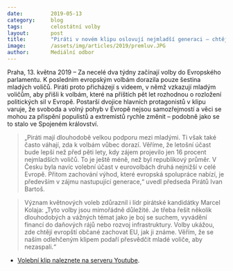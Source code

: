 ```yaml
---
date:         2019-05-13
category:     blog
tags:         celostátní volby
layout:       post
title:        "Piráti v novém klipu oslovují nejmladší generaci – chtějí přemluvit vnoučata"
image:        /assets/img/articles/2019/premluv.JPG
author:       Mediální odbor
---
```



Praha, 13. května 2019 – Za necelé dva týdny začínají volby do Evropského parlamentu. K posledním evropským volbám dorazila pouze šestina mladých voličů. Piráti proto přicházejí s videem, v němž vzkazují mladým voličům, aby přišli k volbám, které na příštích pět let rozhodnou o rozložení politických sil v Evropě. Postarší dvojice hlavních protagonistů v klipu varuje, že svoboda a volný pohyb v Evropě nejsou samozřejmostí a věci se mohou za přispění populistů a extremistů rychle změnit – podobně jako se to stalo ve Spojeném království.

> „Piráti mají dlouhodobě velkou podporu mezi mladými. Ti však také často váhají, zda k volbám vůbec dorazí. Věříme, že letošní účast bude lepší než před pěti lety, kdy zájem projevilo jen 16 procent nejmladších voličů. To je ještě méně, než byl republikový průměr. V Česku byla navíc volební účast v eurovolbách druhá nejnižší v celé Evropě. Přitom zachování výhod, které evropská spolupráce nabízí, je především v zájmu nastupující generace,“ uvedl předseda Pirátů Ivan Bartoš.

> Význam květnových voleb zdůraznil i lídr pirátské kandidátky Marcel Kolaja: „Tyto volby jsou mimořádně důležité. Je třeba řešit několik dlouhodobých a vážných témat jako je boj se suchem, vyvádění financí do daňových rájů nebo rozvoj infrastruktury. Volby ukážou, zde chtějí evropští občané zachovat EU, jak ji známe. Věřím, že se naším odlehčeným klipem podaří přesvědčit mladé voliče, aby nezaspali.“

* [Volební klip naleznete na serveru Youtube](https://www.youtube.com/watch?v=fxisJrojQNY&feature=youtu.be).
